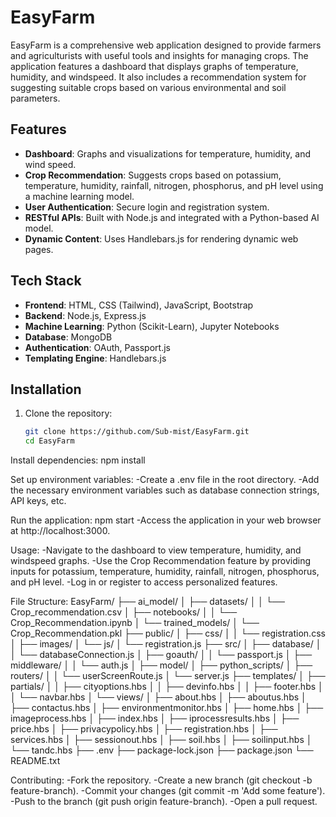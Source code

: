 # EasyFarm

EasyFarm is a comprehensive web application designed to provide farmers and agriculturists with useful tools and insights for managing crops. The application features a dashboard that displays graphs of temperature, humidity, and windspeed. It also includes a recommendation system for suggesting suitable crops based on various environmental and soil parameters.

## Features

- **Dashboard**: Graphs and visualizations for temperature, humidity, and wind speed.
- **Crop Recommendation**: Suggests crops based on potassium, temperature, humidity, rainfall, nitrogen, phosphorus, and pH level using a machine learning model.
- **User Authentication**: Secure login and registration system.
- **RESTful APIs**: Built with Node.js and integrated with a Python-based AI model.
- **Dynamic Content**: Uses Handlebars.js for rendering dynamic web pages.

## Tech Stack

- **Frontend**: HTML, CSS (Tailwind), JavaScript, Bootstrap
- **Backend**: Node.js, Express.js
- **Machine Learning**: Python (Scikit-Learn), Jupyter Notebooks
- **Database**: MongoDB
- **Authentication**: OAuth, Passport.js
- **Templating Engine**: Handlebars.js

## Installation

1. Clone the repository:
   ```bash
   git clone https://github.com/Sub-mist/EasyFarm.git
   cd EasyFarm

Install dependencies:
npm install

Set up environment variables:
-Create a .env file in the root directory.
-Add the necessary environment variables such as database connection strings, API keys, etc.

Run the application:
npm start
-Access the application in your web browser at http://localhost:3000.

Usage:
-Navigate to the dashboard to view temperature, humidity, and windspeed graphs.
-Use the Crop Recommendation feature by providing inputs for potassium, temperature, humidity, rainfall, nitrogen, phosphorus, and pH level.
-Log in or register to access personalized features.

File Structure:
EasyFarm/
├── ai_model/
│   ├── datasets/
│   │   └── Crop_recommendation.csv
│   ├── notebooks/
│   │   └── Crop_Recommendation.ipynb
│   └── trained_models/
│       └── Crop_Recommendation.pkl
├── public/
│   ├── css/
│   │   └── registration.css
│   ├── images/
│   └── js/
│       └── registration.js
├── src/
│   ├── database/
│   │   └── databaseConnection.js
│   ├── goauth/
│   │   └── passport.js
│   ├── middleware/
│   │   └── auth.js
│   ├── model/
│   ├── python_scripts/
│   ├── routers/
│   │   └── userScreenRoute.js
│   └── server.js
├── templates/
│   ├── partials/
│   │   ├── cityoptions.hbs
│   │   ├── devinfo.hbs
│   │   ├── footer.hbs
│   │   └── navbar.hbs
│   └── views/
│       ├── about.hbs
│       ├── aboutus.hbs
│       ├── contactus.hbs
│       ├── environmentmonitor.hbs
│       ├── home.hbs
│       ├── imageprocess.hbs
│       ├── index.hbs
│       ├── iprocessresults.hbs
│       ├── price.hbs
│       ├── privacypolicy.hbs
│       ├── registration.hbs
│       ├── services.hbs
│       ├── sessionout.hbs
│       ├── soil.hbs
│       ├── soilinput.hbs
│       └── tandc.hbs
├── .env
├── package-lock.json
├── package.json
└── README.txt

Contributing:
-Fork the repository.
-Create a new branch (git checkout -b feature-branch).
-Commit your changes (git commit -m 'Add some feature').
-Push to the branch (git push origin feature-branch).
-Open a pull request.
